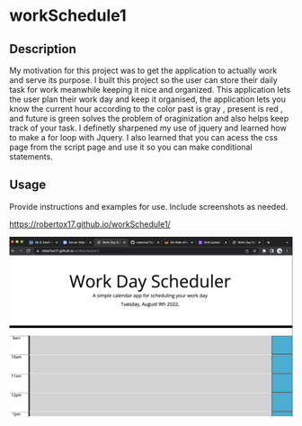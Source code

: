 # workSchedule1

## Description

My motivation for this project was to get the application to actually work and serve its purpose. I built this project so the user can store their daily task for work meanwhile keeping it nice and organized. This application lets the user plan their work day and keep it organised, the application lets you know the current hour according to the color past is gray , present is red , and future is green solves the problem of oraginization and also helps keep track of your task. I definetly sharpened my use of jquery and learned how to make a for loop with Jquery. I also learned that you can acess the css page from the script page and use it so you can make conditional statements.


## Usage

Provide instructions and examples for use. Include screenshots as needed.

https://robertox17.github.io/workSchedule1/

   
 ![screenshot of website page](assets/WorkDayShot.png)


